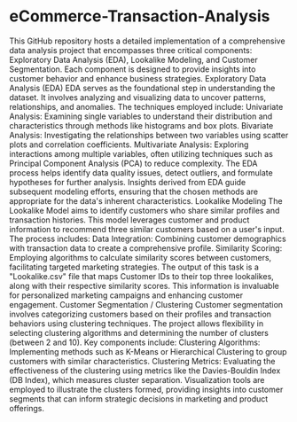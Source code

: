 # eCommerce-Transaction-Analysis
This GitHub repository hosts a detailed implementation of a comprehensive data analysis project that encompasses three critical components: Exploratory Data Analysis (EDA), Lookalike Modeling, and Customer Segmentation. Each component is designed to provide insights into customer behavior and enhance business strategies.
Exploratory Data Analysis (EDA)
EDA serves as the foundational step in understanding the dataset. It involves analyzing and visualizing data to uncover patterns, relationships, and anomalies. The techniques employed include:
Univariate Analysis: Examining single variables to understand their distribution and characteristics through methods like histograms and box plots.
Bivariate Analysis: Investigating the relationships between two variables using scatter plots and correlation coefficients.
Multivariate Analysis: Exploring interactions among multiple variables, often utilizing techniques such as Principal Component Analysis (PCA) to reduce complexity.
The EDA process helps identify data quality issues, detect outliers, and formulate hypotheses for further analysis. Insights derived from EDA guide subsequent modeling efforts, ensuring that the chosen methods are appropriate for the data's inherent characteristics.
Lookalike Modeling
The Lookalike Model aims to identify customers who share similar profiles and transaction histories. This model leverages customer and product information to recommend three similar customers based on a user's input. The process includes:
Data Integration: Combining customer demographics with transaction data to create a comprehensive profile.
Similarity Scoring: Employing algorithms to calculate similarity scores between customers, facilitating targeted marketing strategies.
The output of this task is a "Lookalike.csv" file that maps Customer IDs to their top three lookalikes, along with their respective similarity scores. This information is invaluable for personalized marketing campaigns and enhancing customer engagement.
Customer Segmentation / Clustering
Customer segmentation involves categorizing customers based on their profiles and transaction behaviors using clustering techniques. The project allows flexibility in selecting clustering algorithms and determining the number of clusters (between 2 and 10). Key components include:
Clustering Algorithms: Implementing methods such as K-Means or Hierarchical Clustering to group customers with similar characteristics.
Clustering Metrics: Evaluating the effectiveness of the clustering using metrics like the Davies-Bouldin Index (DB Index), which measures cluster separation.
Visualization tools are employed to illustrate the clusters formed, providing insights into customer segments that can inform strategic decisions in marketing and product offerings.
